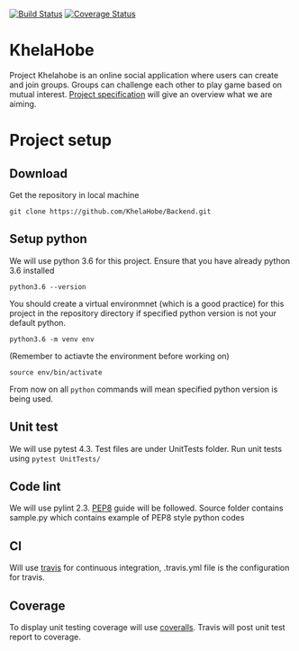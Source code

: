 [![Build Status](https://travis-ci.com/KhelaHobe/Backend.svg?branch=master)](https://travis-ci.com/KhelaHobe/Backend)
[![Coverage Status](https://coveralls.io/repos/github/KhelaHobe/Backend/badge.svg?branch=master)](https://coveralls.io/github/KhelaHobe/Backend?branch=master)
# KhelaHobe
Project Khelahobe is an online social application where users can create and join groups. Groups can challenge each other to play game based on mutual interest. [Project specification](https://paper.dropbox.com/doc/Project-KhelaHobe-Spec--AYqL9fIkEkW6XGPeSIDcxh~bAQ-FKa0RW5evbVd96nvyTAb8) will give an overview what we are aiming.

# Project setup

## Download
Get the repository in local machine

`git clone https://github.com/KhelaHobe/Backend.git`

## Setup python
We will use python 3.6 for this project. Ensure that you have already python 3.6 installed

`python3.6 --version`

You should create a virtual environmnet (which is a good practice) for this project in the repository directory if specified python version is not your default python.

`python3.6 -m venv env`

(Remember to actiavte the environment before working on)

`source env/bin/activate`

From now on all `python` commands will mean specified python version is being used.

## Unit test
We will use pytest 4.3. Test files are under UnitTests folder. Run unit tests using 
`pytest UnitTests/`

## Code lint
We will use pylint 2.3. [PEP8](https://www.python.org/dev/peps/pep-0008/) guide will be followed. Source folder contains sample.py which contains example of PEP8 style python codes

## CI
Will use [travis](https://travis-ci.com/KhelaHobe/Backend) for continuous integration, .travis.yml file is the configuration for travis.

## Coverage
To display unit testing coverage will use [coveralls](https://coveralls.io/github/KhelaHobe/Backend). Travis will post unit test report to coverage.
